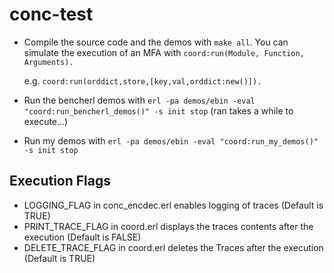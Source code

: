 conc-test
=========

*  Compile the source code and the demos with `make all`. You can simulate the execution of an MFA with `coord:run(Module, Function, Arguments).`

   e.g. `coord:run(orddict,store,[key,val,orddict:new()]).`

*  Run the bencherl demos with `erl -pa demos/ebin -eval "coord:run_bencherl_demos()" -s init stop` (ran takes a while to execute...)

*  Run my demos with `erl -pa demos/ebin -eval "coord:run_my_demos()" -s init stop`


Execution Flags
---------------

*  LOGGING_FLAG in conc_encdec.erl enables logging of traces (Default is TRUE)
*  PRINT_TRACE_FLAG in coord.erl displays the traces contents after the execution (Default is FALSE)
*  DELETE_TRACE_FLAG in coord.erl deletes the Traces after the execution (Default is TRUE)




